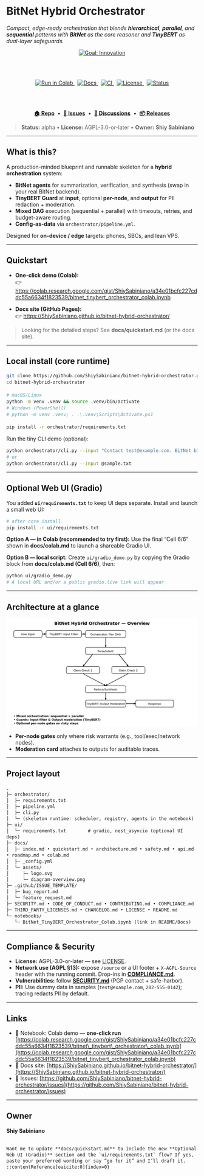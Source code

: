 # BitNet Hybrid Orchestrator

_Compact, edge-ready orchestration that blends **hierarchical**, **parallel**, and **sequential** patterns with **BitNet** as the core reasoner and **TinyBERT** as dual-layer safeguards._

<div align="center">

<!-- Goal badge (GitHub-safe, no inline CSS) -->
<a href="#what-is-this">
  <img src="https://img.shields.io/badge/%F0%9F%9A%80_Goal-Innovation-ff6a00?labelColor=ee0979&logo=target&logoColor=white&style=for-the-badge" alt="Goal: Innovation">
</a>

<br/><br/>

<!-- Row 1: Badges -->
<a href="https://colab.research.google.com/gist/ShiySabiniano/a34e01bcfc227cddc55a6634f1823539/bitnet_tinybert_orchestrator_colab.ipynb">
  <img src="https://colab.research.google.com/assets/colab-badge.svg" alt="Run in Colab" height="28">
</a>
&nbsp;
<a href="https://ShiySabiniano.github.io/bitnet-hybrid-orchestrator/">
  <img src="https://img.shields.io/badge/Docs-GitHub%20Pages-black?logo=readthedocs" alt="Docs" height="28">
</a>
&nbsp;
<a href="https://github.com/ShiySabiniano/bitnet-hybrid-orchestrator/actions">
  <img src="https://img.shields.io/badge/CI-GitHub%20Actions-blue?logo=githubactions" alt="CI" height="28">
</a>
&nbsp;
<a href="LICENSE">
  <img src="https://img.shields.io/badge/License-AGPL--3.0--or--later-2ea44f?logo=gnu" alt="License" height="28">
</a>
&nbsp;
<a href="https://img.shields.io/badge/status-alpha-orange">
  <img src="https://img.shields.io/badge/status-alpha-orange" alt="Status" height="28">
</a>

<br/><br/>

<!-- Row 2: Quick links -->
<a href="https://github.com/ShiySabiniano/bitnet-hybrid-orchestrator"><b>🏠 Repo</b></a>
&nbsp;•&nbsp;
<a href="https://github.com/ShiySabiniano/bitnet-hybrid-orchestrator/issues"><b>🐞 Issues</b></a>
&nbsp;•&nbsp;
<a href="https://github.com/ShiySabiniano/bitnet-hybrid-orchestrator/discussions"><b>💬 Discussions</b></a>
&nbsp;•&nbsp;
<a href="https://github.com/ShiySabiniano/bitnet-hybrid-orchestrator/releases"><b>📦 Releases</b></a>

</div>

> **Status:** alpha • **License:** AGPL-3.0-or-later • **Owner:** **Shiy Sabiniano**

---

## What is this?

A production-minded blueprint and runnable skeleton for a **hybrid orchestration** system:

- **BitNet agents** for summarization, verification, and synthesis (swap in your real BitNet backend).
- **TinyBERT Guard** at **input**, optional **per-node**, and **output** for PII redaction + moderation.
- **Mixed DAG** execution (sequential + parallel) with timeouts, retries, and budget-aware routing.
- **Config-as-data** via `orchestrator/pipeline.yml`.

Designed for **on-device / edge** targets: phones, SBCs, and lean VPS.

---

## Quickstart

- **One-click demo (Colab):**  
  👉 https://colab.research.google.com/gist/ShiySabiniano/a34e01bcfc227cddc55a6634f1823539/bitnet_tinybert_orchestrator_colab.ipynb

- **Docs site (GitHub Pages):**  
  👉 https://ShiySabiniano.github.io/bitnet-hybrid-orchestrator/

> Looking for the detailed steps? See **docs/quickstart.md** (or the docs site).

---

## Local install (core runtime)

```bash
git clone https://github.com/ShiySabiniano/bitnet-hybrid-orchestrator.git
cd bitnet-hybrid-orchestrator

# macOS/Linux
python -m venv .venv && source .venv/bin/activate
# Windows (PowerShell)
# python -m venv .venv; . .\.venv\Scripts\Activate.ps1

pip install -r orchestrator/requirements.txt
````

Run the tiny CLI demo (optional):

```bash
python orchestrator/cli.py --input "Contact test@example.com. BitNet b1.58 ... TinyBERT ..."
# or
python orchestrator/cli.py --input @sample.txt
```

---

## Optional Web UI (Gradio)

You added **`ui/requirements.txt`** to keep UI deps separate. Install and launch a small web UI:

```bash
# after core install
pip install -r ui/requirements.txt
```

**Option A — in Colab (recommended to try first):**
Use the final “Cell 6/6” shown in **docs/colab.md** to launch a shareable Gradio UI.

**Option B — local script:**
Create `ui/gradio_demo.py` by copying the Gradio block from **docs/colab.md (Cell 6/6)**, then:

```bash
python ui/gradio_demo.py
# A local URL and/or a public gradio.live link will appear
```

---

## Architecture at a glance

![overview diagram](docs/assets/diagram-overview.png)

* **Per-node gates** only where risk warrants (e.g., tool/exec/network nodes).
* **Moderation card** attaches to outputs for auditable traces.

---

## Project layout

```
.
├─ orchestrator/
│  ├─ requirements.txt
│  ├─ pipeline.yml
│  ├─ cli.py
│  └─ (skeleton runtime: scheduler, registry, agents in the notebook)
├─ ui/
│  └─ requirements.txt        # gradio, nest_asyncio (optional UI deps)
├─ docs/
│  ├─ index.md • quickstart.md • architecture.md • safety.md • api.md • roadmap.md • colab.md
│  ├─ _config.yml
│  └─ assets/
│     ├─ logo.svg
│     └─ diagram-overview.png
├─ .github/ISSUE_TEMPLATE/
│  ├─ bug_report.md
│  └─ feature_request.md
├─ SECURITY.md • CODE_OF_CONDUCT.md • CONTRIBUTING.md • COMPLIANCE.md
├─ THIRD_PARTY_LICENSES.md • CHANGELOG.md • LICENSE • README.md
└─ notebooks/
   └─ BitNet_TinyBERT_Orchestrator_Colab.ipynb (link in README/Docs)
```

---

## Compliance & Security

* **License:** AGPL-3.0-or-later — see [LICENSE](LICENSE).
* **Network use (AGPL §13):** expose `/source` or a UI footer + `X-AGPL-Source` header with the running commit.
  Drop-ins in **[COMPLIANCE.md](COMPLIANCE.md)**.
* **Vulnerabilities:** follow **[SECURITY.md](SECURITY.md)** (PGP contact + safe-harbor).
* **PII:** Use dummy data in samples (`test@example.com`, `202-555-0142`); tracing redacts PII by default.

---

## Links

* 📒 Notebook: Colab demo — **one-click run**
  [https://colab.research.google.com/gist/ShiySabiniano/a34e01bcfc227cddc55a6634f1823539/bitnet\_tinybert\_orchestrator\_colab.ipynb](https://colab.research.google.com/gist/ShiySabiniano/a34e01bcfc227cddc55a6634f1823539/bitnet_tinybert_orchestrator_colab.ipynb)
* 🧭 Docs site: [https://ShiySabiniano.github.io/bitnet-hybrid-orchestrator/](https://ShiySabiniano.github.io/bitnet-hybrid-orchestrator/)
* 🐞 Issues: [https://github.com/ShiySabiniano/bitnet-hybrid-orchestrator/issues](https://github.com/ShiySabiniano/bitnet-hybrid-orchestrator/issues)

---

## Owner

**Shiy Sabiniano**

```

Want me to update **docs/quickstart.md** to include the new **Optional Web UI (Gradio)** section and the `ui/requirements.txt` flow? If yes, paste your preferred wording or say “go for it” and I’ll draft it.
::contentReference[oaicite:0]{index=0}
```
